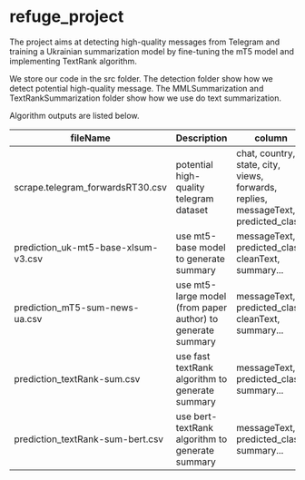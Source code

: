 # refuge_project
The project aims at detecting high-quality messages from Telegram and training a Ukrainian summarization model by fine-tuning the mT5 model and implementing TextRank algorithm.

We store our code in the src folder. The detection folder show how we detect potential high-quality message. The MMLSummarization and TextRankSummarization folder show how we use do text summarization.

Algorithm outputs are listed below.

| fileName                            | Description                                                  | column                                                       |
|-------------------------------------|--------------------------------------------------------------|--------------------------------------------------------------|
| scrape.telegram_forwardsRT30.csv    | potential high-quality telegram dataset                      | chat, country, state, city, views, forwards, replies, messageText, predicted_class |
| prediction_uk-mt5-base-xlsum-v3.csv | use mt5-base model to generate summary                       | messageText, predicted_class, cleanText, summary...          |
| prediction_mT5-sum-news-ua.csv      | use mt5-large model (from paper author)  to generate summary | messageText, predicted_class, cleanText, summary...          |
| prediction_textRank-sum.csv         | use fast textRank algorithm to generate summary              | messageText, predicted_class, summary... |
| prediction_textRank-sum-bert.csv    | use bert-textRank algorithm to generate summary              | messageText, predicted_class, summary... |

